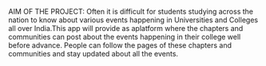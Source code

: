 AIM OF THE PROJECT:
Often it is difficult for students studying across the nation to know about various events happening in Universities and Colleges all over India.This app will provide as aplatform where the chapters and communities can post about the events happening in their college well before advance. People can follow the pages of these chapters and communities and stay updated about all the events.
